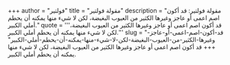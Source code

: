 +++
author = "فولتير"
title = "مقولة فولتير"
description = "مقولة فولتير: قد أكون اصم اعمى أو عاجز وغيرها الكثير من العيوب البغيضة، لكن لا شيء منها يمكنه أن يحطم أملي الكبير."
quote = '''قد أكون اصم اعمى أو عاجز وغيرها الكثير من العيوب البغيضة، لكن لا شيء منها يمكنه أن يحطم أملي الكبير.'''
slug = "قد-أكون-اصم-اعمى-أو-عاجز-وغيرها-الكثير-من-العيوب-البغيضة-لكن-لا-شيء-منها-يمكنه-أن-يحطم-أملي-الكبير"
+++
قد أكون اصم اعمى أو عاجز وغيرها الكثير من العيوب البغيضة، لكن لا شيء منها يمكنه أن يحطم أملي الكبير.
